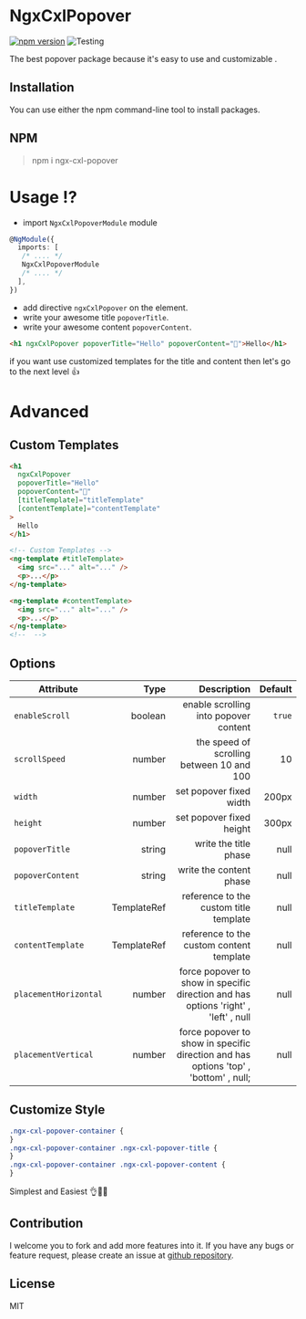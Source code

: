 
# NgxCxlPopover


[![npm version](https://badge.fury.io/js/ngx-cxl-popover.svg)](https://badge.fury.io/js/ngx-cxl-popover)
![Testing](https://github.com/mahmoudshahin1111/ngx-cxl-popover/actions/workflows/.github/workflows/main.yml/badge.svg)

The best popover package because it's easy to use and customizable .

## Installation

You can use either the npm command-line tool to install packages.

## NPM

> npm i ngx-cxl-popover

# Usage ⁉
- import `NgxCxlPopoverModule` module
```typescript
@NgModule({
  imports: [
   /* .... */
   NgxCxlPopoverModule
   /* .... */
  ],
})
```
- add directive `ngxCxlPopover` on the element.
- write your awesome title `popoverTitle`.
- write your awesome content `popoverContent`.

```html
<h1 ngxCxlPopover popoverTitle="Hello" popoverContent="👋">Hello</h1>
```

if you want use customized templates for the title and content then let's go to the next level 👍

# Advanced

## Custom Templates

```html
<h1 
  ngxCxlPopover
  popoverTitle="Hello"
  popoverContent="👋"
  [titleTemplate]="titleTemplate"
  [contentTemplate]="contentTemplate"
>
  Hello
</h1>

<!-- Custom Templates -->
<ng-template #titleTemplate>
  <img src="..." alt="..." />
  <p>...</p>
</ng-template>

<ng-template #contentTemplate>
  <img src="..." alt="..." />
  <p>...</p>
</ng-template>
<!--  -->
```

## Options

| Attribute | Type | Description | Default |
| ---------------------- | -------------:| --------------------------------------------------:| -------:|
| `enableScroll` | boolean | enable scrolling into popover content | `true` |
| `scrollSpeed` | number | the speed of scrolling between 10 and 100 | 10 |
| `width` | number | set popover fixed width | 200px |
| `height` | number | set popover fixed height | 300px |
| `popoverTitle` | string | write the title phase | null |
| `popoverContent` | string | write the content phase | null |
| `titleTemplate` | TemplateRef | reference to the custom title template | null |
| `contentTemplate` | TemplateRef | reference to the custom content template | null |
| `placementHorizontal` | number | force popover to show in specific direction and has options 'right' , 'left' , null | null |
| `placementVertical` | number | force popover to show in specific direction and has options 'top' , 'bottom' , null; | null |

## Customize Style

```css
.ngx-cxl-popover-container {
}
.ngx-cxl-popover-container .ngx-cxl-popover-title {
}
.ngx-cxl-popover-container .ngx-cxl-popover-content {
}
```

Simplest and Easiest 👌💖👏

## Contribution

I welcome you to fork and add more features into it. If you have any bugs or feature request, please create an issue at [github repository](https://github.com/mahmoudshahin1111/ngx-cxl-popover/issues).

## License

MIT

